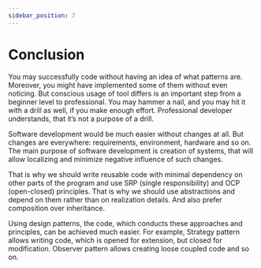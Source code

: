 ```yaml
---
sidebar_position: 7
---
```


# Conclusion

You may successfully code without having an idea of what patterns are. Moreover, you might have implemented some of them without even noticing. But conscious usage of tool differs is an important step from a beginner level to professional. You may hammer a nail, and you may hit it with a drill as well, if you make enough effort. Professional developer understands, that it’s not a purpose of a drill.

Software development would be much easier without changes at all. But changes are everywhere: requirements, environment, hardware and so on. The main purpose of software development is creation of systems, that will allow localizing and minimize negative influence of such changes.

That is why we should write reusable code with minimal dependency on other parts of the program and use SRP (single responsibility) and OCP (open-closed) principles. That is why we should use abstractions and depend on them rather than on realization details. And also prefer composition over inheritance.

Using design patterns, the code, which conducts these approaches and principles, can be achieved much easier. For example, Strategy pattern allows writing code, which is opened for extension, but closed for modification. Observer pattern allows creating loose coupled code and so on. 
